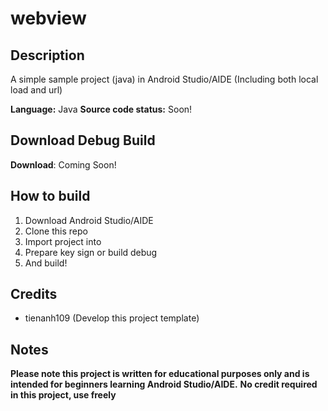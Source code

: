 # webview
## Description
A simple sample project (java) in Android Studio/AIDE (Including both local load and url)

**Language:** Java
**Source code status:** Soon!

## Download Debug Build
**Download**: Coming Soon!

## How to build
1. Download Android Studio/AIDE
2. Clone this repo
3. Import project into
4. Prepare key sign or build debug
5. And build!

## Credits
- tienanh109 (Develop this project template)

## Notes
**Please note this project is written for educational purposes only and is intended for beginners learning Android Studio/AIDE.**
**No credit required in this project, use freely**
